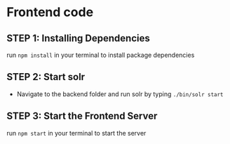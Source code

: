 # Frontend code

## STEP 1: Installing Dependencies
run `npm install` in your terminal to install package dependencies

## STEP 2: Start solr
* Navigate to the backend folder and run solr by typing `./bin/solr start`

## STEP 3: Start the Frontend Server
run `npm start` in your terminal to start the server
